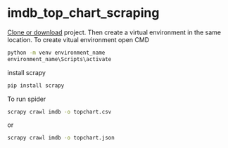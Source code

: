 # imdb_top_chart_scraping
[Clone or download]() project. Then create a virtual environment in the same location.
To create vitual environment open CMD 
```bash
python -m venv environment_name
environment_name\Scripts\activate
```
install scrapy
```bash
pip install scrapy
```
To run spider
```bash
scrapy crawl imdb -o topchart.csv
```
or
```bash
scrapy crawl imdb -o topchart.json
```
